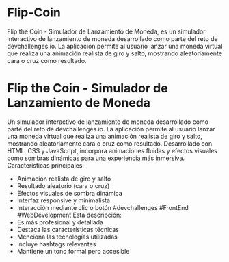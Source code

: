 # Flip-Coin
Flip the Coin - Simulador de Lanzamiento de Moneda, es un simulador interactivo de lanzamiento de moneda desarrollado como parte del reto de devchallenges.io. La aplicación permite al usuario lanzar una moneda virtual que realiza una animación realista de giro y salto, mostrando aleatoriamente cara o cruz como resultado. 
# Flip the Coin - Simulador de Lanzamiento de Moneda
Un simulador interactivo de lanzamiento de moneda desarrollado como parte del reto de devchallenges.io. La aplicación permite al usuario lanzar una moneda virtual que realiza una animación realista de giro y salto, mostrando aleatoriamente cara o cruz como resultado. Desarrollado con HTML, CSS y JavaScript, incorpora animaciones fluidas y efectos visuales como sombras dinámicas para una experiencia más inmersiva.
Características principales:
- Animación realista de giro y salto
- Resultado aleatorio (cara o cruz)
- Efectos visuales de sombra dinámica
- Interfaz responsive y minimalista
- Interacción mediante clic o botón
#devchallenges #FrontEnd #WebDevelopment
Esta descripción:
- Es más profesional y detallada
- Destaca las características técnicas
- Menciona las tecnologías utilizadas
- Incluye hashtags relevantes
- Mantiene un tono formal pero accesible
